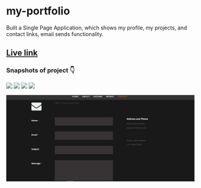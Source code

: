 # my-portfolio
Built a Single Page Application, which shows my profile, my projects, and contact links, email sends functionality.


## [Live link](https://atulthecode1.netlify.app)


### Snapshots of project 👇 

<img target="_blank" src="1">

<img target="_blank" src="2">

<img target="_blank" src="3">

<img target="_blank" src="4">

![Alt Text](5.png?raw=true "Title")
